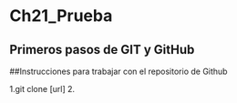 # Ch21_Prueba
Primeros pasos de GIT y GitHub
---

##Instrucciones para trabajar con el repositorio de Github

1.git clone [url]
2.